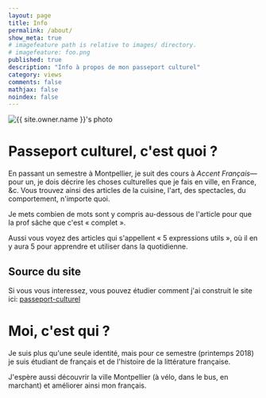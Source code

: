 ```yaml
---
layout: page
title: Info
permalink: /about/
show_meta: true
# imagefeature path is relative to images/ directory.
# imagefeature: foo.png
published: true
description: "Info à propos de mon passeport culturel"
category: views
comments: false
mathjax: false
noindex: false
---
```


<div class="post-author text-center">
            <img src="{{ site.urlimg }}{{ site.owner.avatar }}" alt="{{ site.owner.name }}'s photo" itemprop="image" class="post-avatar img-circle img-responsive"/>
<span class="social-icons" style="padding-top: 10px; padding-bottom: 1px;">
<a href="{{ site.owner.linkedin }}" class="social-icons" title="LinkedIn profile"><i class="iconm iconm-linkedin2"></i></a>
<a href="{{ site.owner.github }}" class="social-icons" title="GitHub profile"><i class="iconm iconm-github2"></i></a>
</span>
</div>

# Passeport culturel, c'est quoi ?

En passant un semestre à Montpellier, je suit des cours à *Accent Français*&mdash;pour
un, je dois décrire les choses culturelles que je fais en ville, en France, &c.
Vous trouvez ainsi des articles de la cuisine, l'art, des spectacles, du
comportement, n'importe quoi.

Je mets combien de mots sont y compris au-dessous de l'article pour que la prof
sâche que c'est « complet ».

Aussi vous voyez des articles qui s'appellent « 5 expressions utils », où il en
y aura 5 pour apprendre et utiliser dans la quotidienne.

## Source du site

Si vous vous interessez, vous pouvez étudier comment j'ai construit le site ici:
[passeport-culturel](https://github.com/benknoble/passeport-culturel)

# Moi, c'est qui ?

Je suis plus qu'une seule identité, mais pour ce semestre (printemps 2018) je
suis étudiant de français et de l'histoire de la littérature française.

J'espère aussi découvrir la ville Montpellier (à vélo, dans le bus, en marchant)
et améliorer ainsi mon français.

